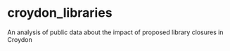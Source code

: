 # croydon_libraries
An analysis of public data about the impact of proposed library closures in Croydon
